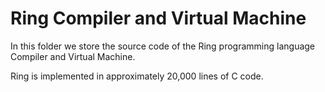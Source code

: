 Ring Compiler and Virtual Machine
=================================

In this folder we store the source code of the Ring programming language Compiler and Virtual Machine.

Ring is implemented in approximately 20,000 lines of C code.